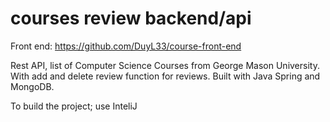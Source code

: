 # courses review backend/api

Front end: https://github.com/DuyL33/course-front-end

Rest API, list of Computer Science Courses from George Mason University. With add and delete review function for reviews.
Built with Java Spring and MongoDB.

To build the project; use InteliJ
